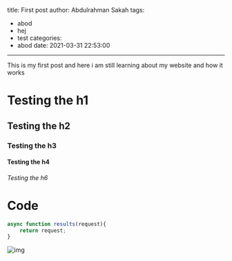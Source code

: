 title: First post
author: Abdulrahman Sakah
tags:
  - abod
  - hej
  - test
categories:
  - abod
date: 2021-03-31 22:53:00
---
This is my first post and here i am still learning about my website and how it works

# Testing the h1
## Testing the h2
### Testing the h3
#### Testing the h4
###### Testing the h6

# Code
```javascript
async function results(request){
	return request;
}
```

![img](https://specials-images.forbesimg.com/imageserve/5f302109ffad89f9130e07db/960x0.jpg?cropX1=0&cropX2=4800&cropY1=243&cropY2=2943 "hello")